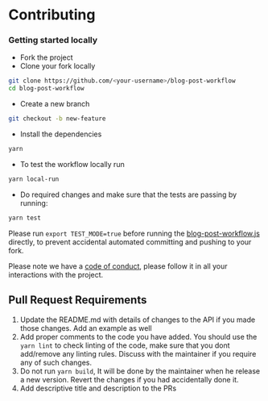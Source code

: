# Contributing
### Getting started locally
- Fork the project
- Clone your fork locally
```bash
git clone https://github.com/<your-username>/blog-post-workflow
cd blog-post-workflow
```
- Create a new branch
```bash
git checkout -b new-feature
```
- Install the dependencies
```bash
yarn
```
- To test the workflow locally run
```bash
yarn local-run
```
- Do required changes and make sure that the tests are passing by running:
```bash
yarn test
```

Please run `export TEST_MODE=true` before running the [blog-post-workflow.js](blog-post-workflow.js) directly, to prevent accidental 
automated committing and pushing to your fork.

Please note we have a [code of conduct](CODE_OF_CONDUCT.md), please follow it in all your interactions with the project.

## Pull Request Requirements

1. Update the README.md with details of changes to the API if you made those changes. Add an example as well
2. Add proper comments to the code you have added. You should use the `yarn lint` to check linting of the code, 
make sure that you dont add/remove any linting rules. Discuss with the maintainer if you require any of such changes.
3. Do not run `yarn build`, It will be done by the maintainer when he release a new version. Revert the changes if you had
accidentally done it.
4. Add descriptive title and description to the PRs
